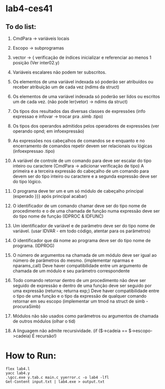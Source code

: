 # lab4-ces41
## To do list:

1) CmdPara -> variáveis locais
2) Escopo -> subprogramas
3) vector -> {
	verificação de índices
	inicializar e referenciar ao menos 1 posição
	(Ver inter02.y)
4) Variáveis escalares não podem ter subscritos.
5) Os elementos de uma variável indexada só poderão ser atribuídos ou receber atribuição um de cada vez (ndims da struct)
6) Os elementos de uma variável indexada só poderão ser lidos ou escritos um de cada vez. (não pode ler(vetor) -> ndims da struct)
7) Os tipos dos resultados das diversas classes de expressões (info expressao e infovar -> trocar pra .simb .tipo)
8) Os tipos dos operandos admitidos pelos operadores de expressões (ver operando opnd; em infoexpressão)
9) As expressões nos cabeçalhos de comandos se e enquanto e no encerramento de comandos repetir devem ser relacionais ou lógicas (infoexpressao .tipo)
10) A variável de controle de um comando para deve ser escalar do tipo inteiro ou caractere (CmdPara -> adicionar verificação de tipo)
    A primeira e a terceira expressão do cabeçalho de um comando para devem ser do tipo inteiro ou caractere e a segunda expressão deve ser do tipo lógico. 

11) O programa deve ter um e um só módulo de cabeçalho principal (esperado }}} após principal acabar)
12) O identificador de um comando chamar deve ser do tipo nome de procedimento e o de uma chamada de função numa expressão deve ser do tipo nome de função (IDPROC & IDFUNC)
13) Um identificador de variável e de parâmetro deve ser do tipo nome de variável. (usar IDVAR - em todo código, atentar para os parâmetros)
14) O identificador que dá nome ao programa deve ser do tipo nome de programa. (IDPROG)
15) O número de argumentos na chamada de um módulo deve ser igual ao número de parâmetros do mesmo. (implementar nparmas e nparams_call)
    Deve haver compatibilidade entre um argumento de chamada de um módulo e seu parâmetro correspondente
16) Todo comando retornar dentro de um procedimento não deve ser seguido de expressão e dentro de uma função deve ser seguido por uma expressão (returna; returna exp;)
    Deve haver compatibilidade entre o tipo de uma função e o tipo da expressão de qualquer comando retornar em seu escopo (implementar um tmod na struct de simb - procuraSimb)

17) Módulos não são usados como parâmetros ou argumentos de chamada de outros módulos (olhar o tid)

18) A linguagem não admite recursividade. (if ($<num>->cadeia == $<num>->escopo->cadeia) É recursão!)


# How to Run:
```
flex lab4.l
yacc lab4.y
.\gcc.exe y.tab.c main.c yyerror.c -o lab4 -lfl
Get-Content input.txt | lab4.exe > output.txt
```

